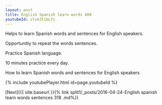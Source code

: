 ```yaml
---
layout: post
title: English Spanish learn words 409 
youtubeId: vlvkZtibLYs
---
```

 
 
Helps to learn Spanish words and sentences for English speakers.

Opportunitiy to repeat the words sentences. 

Practice Spanish language. 
 
10 minutes practice every day. 
 
How to learn Spanish words and sentences for English speakers 
 
{% include youtubePlayer.html id=page.youtubeId %}
 
 
[Next]({{ site.baseurl }}{% link  split1/_posts/2016-04-24-English spanish learn words sentences 318 .md%})
 
